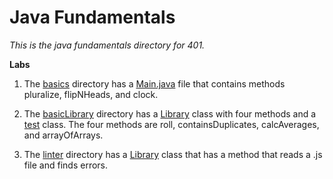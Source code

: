 # Java Fundamentals

*This is the java fundamentals directory for 401.*

**Labs**
1. The [basics](./basics) directory has a [Main.java](./basics/Main.java) file that contains methods 
pluralize, flipNHeads, and clock.

2. The [basicLibrary](./basicLibrary) directory has a [Library](./basicLibrary/src/main/java/basicLibrary/Library.java) 
class with four methods and a [test](.basicLibrary/src/test/java/basicLibary/LibraryTest.java) class.
The four methods are roll, containsDuplicates, 
calcAverages, and arrayOfArrays.

3. The [linter](./linter) directory has a [Library](./linter/src/main/java/linter/App.java) class
that has a method that reads a .js file and finds errors.